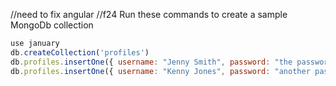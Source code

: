 //need to fix angular
//f24
Run these commands to create a sample MongoDb collection
```javascript
use january
db.createCollection('profiles')
db.profiles.insertOne({ username: "Jenny Smith", password: "the password", wishlist: [ { itemname: "Miu Miu Shearling tote", itemprice: 720, rating: 4, comments:["is this availiable in cream?"] } ] } )
db.profiles.insertOne({ username: "Kenny Jones", password: "another password", wishlist: [ { itemname: "Margiela Trench", itemprice: 1420, rating: 5, comments:["are the sleeves detailed in canvas?"] } ] } )

```
